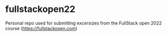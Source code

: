 # fullstackopen22
Personal repo used for submitting excersizes from the FullStack open 2022 course (https://fullstackopen.com)
